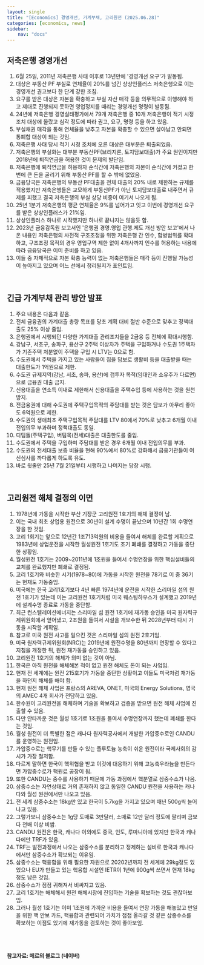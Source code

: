 ```yaml
---
layout: single
title: "[Economics] 경영개선, 가계부채, 고리원전 (2025.06.28)"
categories: [economics, news]
sidebar:
    nav: "docs"
---
```


## 저축은행 경영개선
1. 6월 25일, 2011년 저축은행 사태 이후로 13년만에 '경영개선 요구'가 발동됨.
1. 대상은 부동산 PF 부실로 연체율이 20%를 넘긴 상상인플러스 저축은행으로 이는 경영개선 권고보다 한 단계 강한 조침.
1. 요구를 받은 대상은 자본을 확충하고 부실 자산 매각 등을 의무적으로 이행해야 하고 제대로 진행되지 못하면 영업정지를 때리는 경영개선 명령이 발동됨.
1. 24년에 저축은행 경영실태평가에서 79개 저축은행 중 10개 저축은행이 적기 시정 조치 대상에 올랐고 심각 정도에 따라 권고, 요구, 명령 등을 하고 있음.
1. 부실채권 매각을 통해 연체율을 낮추고 자본을 확충할 수 있으면 살아남고 안되면 통폐합 대상이 되는 것임.
1. 저축은행 사태 당시 적기 시정 조치에 오른 대상은 대부분은 퇴출되었음.
1. 저축은행의 부실화는 대부분 부동산PF(브리지론, 토지담보대출)가 주요 원인이지만 2018년에 퇴직연금을 허용한 것이 문제의 발단임.
1. 저축은행에 퇴직연금을 허용하자 순식간에 저축은행의 자본이 순식간에 커졌고 한번에 큰 돈을 굴리기 위해 부동산 PF를 할 수 밖에 없었음.
1. 금융당국은 저축은행의 부동산 PF대출을 전체 대출의 20% 내로 제한하는 규제를 적용했지만 저축은행들은 교모하게 부동산PF가 아닌 토지담보대출로 내주면서 규제를 피했고 결국 저축은행의 부실 상당 비중이 여기서 나오게 됨.
1. 25년 1분기 저축은행의 평균 연체율은 9%를 넘어가고 잇고 이번에 경영개선 요구를 받은 상상인플러스가 21%임.
1. 상상인플러스 하나로 시작했지만 하나로 끝나지는 않을듯 함.
1. 2023년 금융감독원 보고서인 '은행권 경영.영업 관행.제도 개선 방안 보고'에서 나온 내용인 저축은행의 사전적 구조조정을 위한 저축은행 간 인수, 합병범위를 확대하고, 구조조정 목적의 경우 영업구역 제한 없이 4개사까지 인수를 허용하는 내용에 따라 금융당국은 이미 준비를 하고 있음.
1. 이들 중 자체적으로 자본 확충 능력이 없는 저축은행들은 매각 등이 진행될 가능성이 높아지고 있으며 어느 선에서 정리될지가 포인트임.

<br/>

## 긴급 가계부채 관리 방안 발표
1. 주요 내용은 다음과 같음.
1. 전체 금융권의 가계대출 총량 목표를 당초 계획 대비 절반 수준으로 맞추고 정책대출도 25% 이상 줄임.
1. 은행권에서 시행되던 다양한 가계대출 관리조치들을 2금융 등 전체에 확대시행함.
1. 강남구, 서초구, 송파구, 용산구 2주택 이상자가 주택을 구입하거나 수도권 1주택자가 기존주택 처분없이 주택을 구입 시 LTV는 0으로 함.
1. 수도권에서 주택을 가지고 있는 사람들이 집을 담보로 생활비 등을 대출받을 때는 대출한도가 1억원으로 제한.
1. 수도권 규제지역(강남, 서초, 송파, 용산)에 갭투자 목적(임대인과 소유주가 다르면)으로 금융권 대출 금지.
1. 신용대출을 연소득 이내로 제한해서 신용대출을 주택수입 등에 사용하는 것을 원천 방지.
1. 전금융권에 대해 수도권에 주택구입목적의 주담대를 받는 것은 담보가 아무리 좋아도 6억원으로 제한.
1. 수도권의 생애최초 주택구입목적 주담대를 LTV 80에서 70%로 낮추고 6개월 이내 전입의무 부과하며 정책대출도 동일.
1. 디딤돌(주택구입), 버팀목(전세)대출은 대출한도를 줄임.
1. 수도권에서 주택을 구입하며 주담대를 받은 경우 6개월 이내 전입의무를 부과.
1. 수도권의 전세대출 보증 비율을 현해 90%에서 80%로 강화해서 금융기관들이 여신심사를 까다롭게 하도록 유도.
1. 바로 윗줄만 25년 7월 21일부터 시행하고 나머지는 당장 시행.

<br/>

## 고리원전 해체 결정의 이면
1. 1978년에 가동을 시작한 부산 기장군 고리원전 1호기의 해체 결정이 남.
1. 이는 국내 최초 상업용 원전으로 30년이 설계 수명이 끝났으며 10년간 1회 수명연장을 한 것임.
1. 고리 1회기는 앞으로 12년간 1조713억원의 비용을 들여서 해체를 완료할 게획으로 1983년에 상업운전을 시작한 월성원전 1호기도 조기 폐쇄를 결정하고 가동을 중단한 상황임.
1. 월성원전 1호기는 2009~2011년에 1조원을 들여서 수명연장을 위한 핵심설비들의 교체를 완료했지만 폐쇄로 결정됨.
1. 고리 1호기와 비슷한 시기(1978~80)에 가동을 시작한 원전을 78기로 이 중 36기는 현재도 가동중임.
1. 미국에는 한국 고리1호기보다 4년 빠른 1974년에 운전을 시작한 스리마일 섬의 원전 1호기가 있는데 이는 고리원전 1호기처럼 미국 웨스팅하우스가 설계했고 2019년에 설계수명 종료로 가동을 중단함.
1. 최근 컨스텔레이션에너지는 스리마일 섬 원전 1호기에 재가동 승인을 미국 원자력규제위원회에서 얻어냈고, 2조원을 들여서 시설을 개보수한 뒤 2028년부터 다시 가동을 시작할 계획임.
1. 참고로 미국 원전 사고를 일으킨 것은 스리마일 섬의 원전 2호기임.
1. 미국 원자력규제위원회(NRC)는 2019년에 원전수명을 80년까지 연장할 수 있다고 지침을 개정한 뒤, 원전 재가동을 승인하고 있음.
1. 고리원전 1호기의 해체가 의미 없는 것이 아님.
1. 한국은 아직 원전을 해체해본 적이 없고 원전 해체도 돈이 되는 사업임.
1. 현재 전 세계에는 원전 215호기가 가동을 중단한 상황이고 이들도 미국처럼 재가동을 하던지 해체를 해야 함.
1. 현재 원전 해체 사업은 프랑스의 AREVA, ONET, 미국의 Energy Solutions, 영국의 AMEC 4개 회사가 전담하고 있음.
1. 한수원이 고리원전을 해체하며 기술을 확보하고 검증을 받으면 원전 해체 사업에 진출할 수 있음.
1. 다만 안타까운 것은 월성 1호기로 1조원을 들여서 수명연장까지 했는데 폐쇄를 한다는 것임.
1. 월성 원전이 더 특별한 점은 캐나다 원자력공사에서 개발한 가압중수로인 CANDU를 운영하는 원전임.
1. 가압중수로는 핵무기를 만들 수 있는 플루토늄 농축이 쉬운 원전이라 국제사회의 감시가 가장 철저함.
1. 다르게 말하면 한국이 핵위협을 받고 이것에 대응하기 위해 고농축우라늄을 만든다면 가압중수로가 핵원료 공장이 됨.
1. 또한 CANDU는 중수를 사용하기 때문에 가동 과정에서 핵분열로 삼중수소가 나옴.
1. 삼중수소는 자연상태로 거의 존재하지 않고 동일한 CANDU 원전을 사용하는 캐나다와 월성 원전에서만 나오고 있음.
1. 전 세계 삼중수소는 18kg만 있고 한국이 5.7kg을 가지고 있으며 매년 500g씩 늘어나고 있음.
1. 그렇가보니 삼중수소는 1g당 도매로 3만달러, 소매로 12만 달러 정도에 팔리며 금보다 천배 이상 비쌈.
1. CANDU 원전은 한국, 캐나다 이외에도 중국, 인도, 루마니아에 있지만 한국과 캐나다에만 TRF가 있음.
1. TRF는 발전과정에서 나오는 삼중수소를 분리하고 정제하는 설비로 한국과 캐나다에서만 삼중수소가 확보되는 이유임.
1. 삼중수소는 핵융합을 위해 필요한 자원으로 20202년까지 전 세계에 29kg정도 있었으나 EU가 만들고 있는 핵융합 시설인 IETR이 1년에 900g씩 쓰면서 현재 18kg정도 남은 것임.
1. 삼중수소가 점점 귀해져서 비싸지고 있음.
1. 고리 1호기는 해체해서 원전 해체시장에 진입하는 기술을 확보하는 것도 괜찮아보임.
1. 그러나 월성 1호기는 이미 1조원에 가까운 비용을 들여서 연장 가동을 해놓았고 만일을 위한 핵 안보 카드, 핵융합과 관련되어 가치가 점점 올라갈 것 같은 삼중수소를 확보하는 이점도 있기에 재가동을 검토하는 것이 좋아보임.


<br/>
<br/>

#### 참고자료: 메르의 블로그 (네이버)